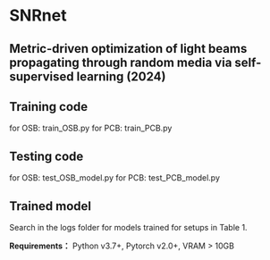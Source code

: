 # SNRnet
**Metric-driven optimization of light beams propagating through random media via self-supervised learning (2024)**
---
## Training code
for OSB: train_OSB.py
for PCB: train_PCB.py
## Testing code
for OSB: test_OSB_model.py
for PCB: test_PCB_model.py
## Trained model
Search in the logs folder for models trained for setups in Table 1.

**Requirements：**
Python v3.7+, Pytorch v2.0+, VRAM > 10GB
